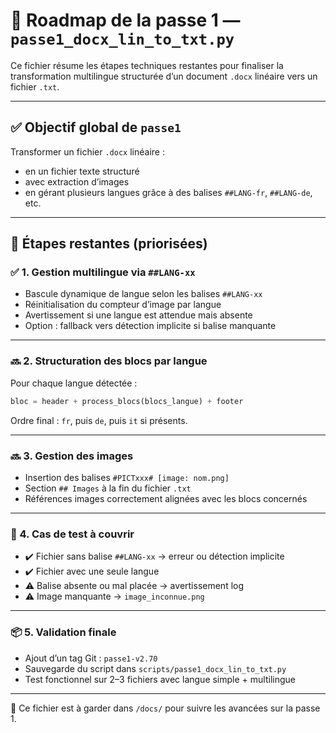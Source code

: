 # 🧭 Roadmap de la passe 1 — `passe1_docx_lin_to_txt.py`

Ce fichier résume les étapes techniques restantes pour finaliser la transformation multilingue structurée d’un document `.docx` linéaire vers un fichier `.txt`.

---

## ✅ Objectif global de `passe1`
Transformer un fichier `.docx` linéaire :
- en un fichier texte structuré
- avec extraction d’images
- en gérant plusieurs langues grâce à des balises `##LANG-fr`, `##LANG-de`, etc.

---

## 🧩 Étapes restantes (priorisées)

### ✅ 1. Gestion multilingue via `##LANG-xx`
- Bascule dynamique de langue selon les balises `##LANG-xx`
- Réinitialisation du compteur d’image par langue
- Avertissement si une langue est attendue mais absente
- Option : fallback vers détection implicite si balise manquante

---

### 🔜 2. Structuration des blocs par langue
Pour chaque langue détectée :
```python
bloc = header + process_blocs(blocs_langue) + footer
```
Ordre final : `fr`, puis `de`, puis `it` si présents.

---

### 🔜 3. Gestion des images
- Insertion des balises `#PICTxxx# [image: nom.png]`
- Section `## Images` à la fin du fichier `.txt`
- Références images correctement alignées avec les blocs concernés

---

### 🧪 4. Cas de test à couvrir
- ✔️ Fichier sans balise `##LANG-xx` → erreur ou détection implicite
- ✔️ Fichier avec une seule langue
- ⚠️ Balise absente ou mal placée → avertissement log
- ⚠️ Image manquante → `image_inconnue.png`

---

### 📦 5. Validation finale
- Ajout d’un tag Git : `passe1-v2.70`
- Sauvegarde du script dans `scripts/passe1_docx_lin_to_txt.py`
- Test fonctionnel sur 2–3 fichiers avec langue simple + multilingue

---

🔁 Ce fichier est à garder dans `/docs/` pour suivre les avancées sur la passe 1.
